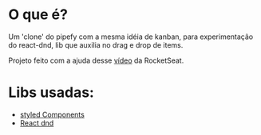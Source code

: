 # O que é?

Um 'clone' do pipefy com a mesma idéia de kanban, para experimentação do react-dnd, lib que auxilia no drag e drop de items.

Projeto feito com a ajuda desse [vídeo](https://www.youtube.com/watch?v=awRtgpRsdTQ) da RocketSeat.

# Libs usadas:

- [styled Components](https://www.styled-components.com/docs/basics#installation)
- [React dnd](http://react-dnd.github.io/react-dnd/about)
